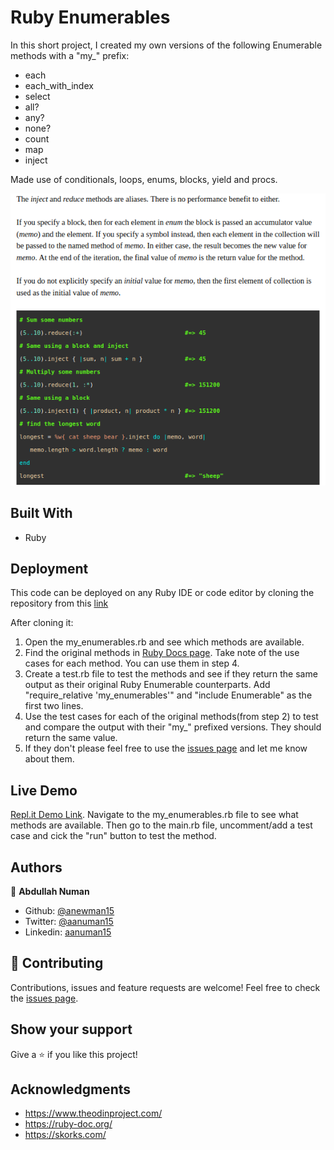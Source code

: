 # Ruby Enumerables

In this short project, I created my own versions of the following Enumerable methods with a "my_" prefix:

- each
- each_with_index
- select
- all?
- any?
- none?
- count
- map
- inject

Made use of conditionals, loops, enums, blocks, yield and procs.

![screenshot](./ruby-enumerables-screenshot.png)

## Built With
- Ruby

## Deployment

This code can be deployed on any Ruby IDE or code editor by cloning the repository from this [link](https://github.com/anewman15/bubble-sort)

After cloning it:
1. Open the my_enumerables.rb and see which methods are available.
2. Find the original methods in [Ruby Docs page](https://ruby-doc.org/). Take note of the use cases for each method. You can use them in step 4.
3. Create a test.rb file to test the methods and see if they return the same output as their original Ruby Enumerable counterparts. Add "require_relative 'my_enumerables'" and
"include Enumerable" as the first two lines.
4. Use the test cases for each of the original methods(from step 2) to test and compare the output with their "my_" prefixed versions. They should return the same value.
5. If they don't please feel free to use the [issues page](/issues) and let me know about them.

## Live Demo
[Repl.it Demo Link](https://repl.it/@anewman15/Arafat-Abdullah-Bubble-Sort). Navigate to the my_enumerables.rb file to see what methods are available. Then go to the main.rb file, uncomment/add a test case and cick the "run" button to test the method.

## Authors
👤 **Abdullah Numan**
- Github: [@anewman15](https://github.com/anewman15)
- Twitter: [@aanuman15](https://twitter.com/aanuman15)
- Linkedin: [aanuman15](https://www.linkedin.com/in/aanuman15/)

## 🤝 Contributing
Contributions, issues and feature requests are welcome!
Feel free to check the [issues page](/issues).

## Show your support
Give a ⭐️ if you like this project!

## Acknowledgments
- https://www.theodinproject.com/
- https://ruby-doc.org/
- https://skorks.com/